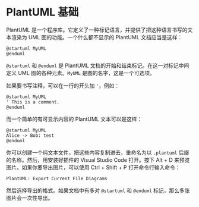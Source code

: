 # PlantUML 基础

PlantUML 是一个程序库。它定义了一种标记语言，并提供了把这种语言书写的文本渲染为 UML 图的功能。一个什么都不显示的 PlantUML 文档应当是这样：

```PlantUML
@startuml MyUML
@enduml
```

`@startuml` 和 `@enduml` 是 PlantUML 文档的开始和结束标记。在这一对标记中间定义 UML 图的各种元素。`MyUML` 是图的名字，这是一个可选项。

如果要书写注释，可以在一行的开头加 `'`，例如：

```PlantUML
@startuml MyUML
' This is a comment.
@enduml
```

而一个简单的有可显示内容的 PlantUML 文本可以是这样：

```PlantUML
@startuml MyUML
Alice -> Bob: test
@enduml
```

你可以创建一个纯文本文件，把这些内容复制进去，重命名为以 `.plantuml` 后缀的名称。然后，用安装好插件的 Visual Studio Code 打开。按下 Alt + D 来预览图片。如果你要导出图片，可以使用 Ctrl + Shift + P 打开命令行输入命令：

```text
PlantUML: Export Current File Diagrams
```

然后选择导出的格式。如果文档中有多对 `@startuml` 和 `@enduml` 标记，那么多张图片会一次性导出。
